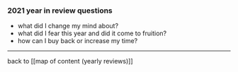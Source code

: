 ### 2021 year in review questions
- what did I change my mind about?
- what did I fear this year and did it come to fruition?
- how can I buy back or increase my time?

---

back to [[map of content (yearly reviews)]]